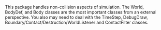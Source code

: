This package handles non-collision aspects of simulation.  The World, BodyDef, and Body classes are the most important classes from an external perspective.  You also may need to deal with the TimeStep, DebugDraw, Boundary/Contact/Destruction/WorldListener and ContactFilter classes.
